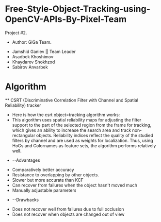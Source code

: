# Free-Style-Object-Tracking-using-OpenCV-APIs-By-Pixel-Team
Project #2.
* Author: GiGa Team.
- Jamshid Ganiev || Team Leader
- Asadbek Khoshimov
- Khaydarov Shokhzod
- Sabirov Anvarbek

# Algorithm
** CSRT (Discriminative Correlation Filter with Channel and Spatial Reliability) tracker
- Here is how the csrt object=tracking algorithm works:
- This algorithm uses spatial reliability maps for adjusting the filter support to the part of the selected region from the frame for tracking, which gives an ability to increase the search area and track non-rectangular objects. Reliability indices reflect the quality of the studied filters by channel and are used as weights for localization. Thus, using HoGs and Colornames as feature sets, the algorithm performs relatively well.

* --Advantages
- Comparatively better accuracy
- Resistance to overlapping by other objects.
- Slower but more accurate than KCF
- Can recover from failures when the object hasn't moved much
- Manually adjustable parameters
* --Drawbacks
- Does not recover well from failures due to full occlusion
- Does not recover when objects are changed out of view

